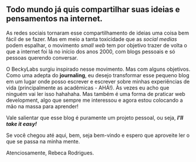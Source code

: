 ## Todo mundo já quis compartilhar suas ideias e pensamentos na internet.

As redes sociais tornaram esse compartilhamento de ideias uma coisa bem fácil de se fazer.
Mas em meio a tanta toxicidade que as *social medias* podem espalhar, o movimento *small web* tem por objetivo trazer de volta o que a internet foi lá no início dos anos 2000, com blogs pessoais e só pessoas querendo conversar.

O BeckyLabs surgiu inspirado nesse movimento. Mas com alguns objetivos.
Como uma adepta do **journaling**, eu desejo transformar esse pequeno blog em um lugar onde posso escrever e escrever sobre minhas experiências de vida (principalmente as acadêmicas - AHÁ!). Às vezes eu acho que ninguém vai ler isso hahahaha. Mas também é uma forma de praticar web development, algo que sempre me interessou e agora estou colocando a mão na massa para aprender!

Vale salientar que esse blog é puramente um projeto pessoal, ou seja, ***I'll take it easy!***

Se você chegou até aqui, bem, seja bem-vindo e espero que aproveite ler o que se passa na minha mente.

Atenciosamente,
Rebeca Rodrigues.
